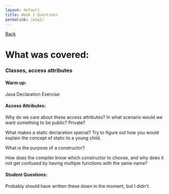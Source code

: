 ```yaml
---
layout: default
title: Week 1 Questions
permalink: /w1q1/
---
```


[Back](session-notes.markdown)
# What was covered: 
### Classes, access attributes

#### Warm up:
Java Declaration Exercise

#### Access Attributes:
Why do we care about these access attributes? In what scenario would we want something to be public? Private?

What makes a static declaration special? Try to figure out how you would explain the concept of static to a young child. 

What is the purpose of a constructor?

How does the compiler know which constructor to choose, and why does it not get confused by having multiple functions with the same name?

#### Student Questions:

Probably should have written these down in the moment, but I didn't. 